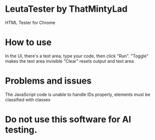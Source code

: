 # LeutaTester by ThatMintyLad
HTML Tester for Chrome
# How to use
In the UI, there's a text area, type your code, then click "Run".
"Toggle" makes the text area invisible
"Clear" resets output and text area
# Problems and issues
The JavaScript code is unable to handle IDs properly, elements must be classified with classes
# Do not use this software for AI testing.
